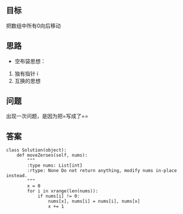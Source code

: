 ## 目标
把数组中所有0向后移动

## 思路
+ 空布袋思想：
1. 独有指针 i
2. 互换的思想

## 问题
出现一次问题，是因为把=写成了==

## 答案
```
class Solution(object):
    def moveZeroes(self, nums):
        """
        :type nums: List[int]
        :rtype: None Do not return anything, modify nums in-place instead.
        """
        x = 0
        for i in xrange(len(nums)):
            if nums[i] != 0:
                nums[x], nums[i] = nums[i], nums[x]
                x += 1
```
